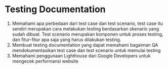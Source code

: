 # Testing Documentation 

1. Memahami apa perbedaan dari test case dan test scenario, test case itu sendiri merupakan cara melakukan testing berdasarkan skenario yang sudah dibuat. Test scenario merupakan komponen untuk proses testing, dan fitur-fitur apa saja yang harus dilakukan testing. 
2. Membuat testing documentation yang dapat memahami bagaiman QA mendokumentasikan test case dan test scenario untuk memulai testing 
3. Memahami penggunaan Lighthouse dari Google Developers untuk mengecek performansi website